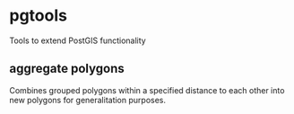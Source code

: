 # pgtools
Tools to extend PostGIS functionality

## aggregate polygons
Combines grouped polygons within a specified distance to each other into new polygons for generalitation purposes.



